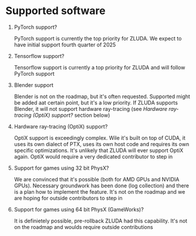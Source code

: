 # Supported software

1. PyTorch support?

    PyTorch support is currently the top priority for ZLUDA. We expect to have initial support fourth quarter of 2025

1. Tensorflow support?

   Tensorflow support is currently a top priority for ZLUDA and will follow PyTorch support

1. Blender support

    Blender is not on the roadmap, but it's often requested. Supported might be added aat certain point, but it's a low priority. If ZLUDA supports Blender, it will not support hardware ray-tracing (see _Hardware ray-tracing (OptiX) support?_ section below)

1. Hardware ray-tracing (OptiX) support?

    OptiX support is exceedingly complex. Wile it's built on top of CUDA, it uses its own dialect of PTX, uses its own host code and requires its own specific optimizations. It's unlikely that ZLUDA will ever support OptiX again. OptiX would require a very dedicated contributor to step in

1. Support for games using 32 bit PhysX?

   We are convinced that it's possible (both for AMD GPUs and NVIDIA GPUs). Necessary groundwork has been done (log collection) and there is a plan how to implement the feature. It's not on the roadmap and we are hoping for outside contributors to step in

1. Support for games using 64 bit PhysX (GameWorks)?

    It is definietely possible, pre-rollback ZLUDA had this capability. It's not on the roadmap and woulds require outside contributions